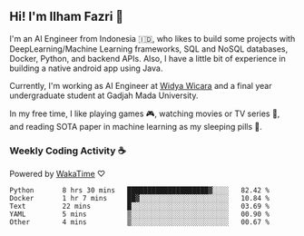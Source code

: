 ## Hi! I'm Ilham Fazri 👋

I'm an AI Engineer from Indonesia 🇮🇩, who likes to build some projects with DeepLearning/Machine Learning frameworks, SQL and NoSQL databases, Docker, Python, and backend APIs. Also, I have a little bit of experience in building a native android app using Java.

Currently, I'm working as AI Engineer at [Widya Wicara](https://widyawicara.com) and a final year undergraduate student at Gadjah Mada University. 

In my free time, I like playing games 🎮, watching movies or TV series 🍿, and reading SOTA paper in machine learning as my sleeping pills 💊. 

### Weekly Coding Activity ☕
Powered by [WakaTime](https://wakatime.com/) ♡
<!--START_SECTION:waka-->

```text
Python       8 hrs 30 mins   ████████████████████▓░░░░   82.42 %
Docker       1 hr 7 mins     ██▓░░░░░░░░░░░░░░░░░░░░░░   10.84 %
Text         22 mins         █░░░░░░░░░░░░░░░░░░░░░░░░   03.69 %
YAML         5 mins          ▒░░░░░░░░░░░░░░░░░░░░░░░░   00.90 %
Other        4 mins          ▒░░░░░░░░░░░░░░░░░░░░░░░░   00.67 %
```

<!--END_SECTION:waka-->

